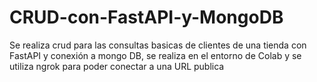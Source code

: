 # CRUD-con-FastAPI-y-MongoDB

Se realiza crud para las consultas basicas de clientes de una tienda con FastAPI y conexión a mongo DB, se realiza en el entorno de Colab y se utiliza ngrok para poder conectar a una URL publica
